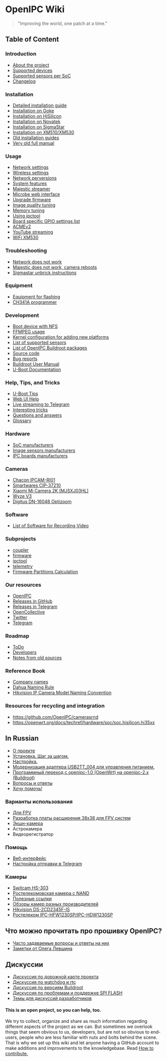 OpenIPC Wiki
============

> "Improving the world, one patch at a time."

## Table of Content

### Introduction
- [About the project](menu-index.md)
- [Supported devices](en/guide-supported-devices.md)
- [Supported sensors per SoC](en/guide-supported-sensors.md)
- [Changelog](en/show-changelog.md)

### Installation
- [Detailed installation guide](en/installation.md)
- [Installation on Goke](https://openipc.org/cameras/vendors/goke)
- [Installation on HiSilicon](https://openipc.org/cameras/vendors/hisilicon)
- [Installation on Novatek](https://openipc.org/cameras/vendors/novatek)
- [Installation on SigmaStar](https://openipc.org/cameras/vendors/sigmastar)
- [Installation on XM510/XM530](https://openipc.org/cameras/vendors/xiongmai)
- [Old installation guides](en/old-installation.md)
- [Very old full manual](en/old-manual.md)

### Usage
- [Network settings](en/network-settings.md)
- [Wireless settings](en/wireless-settings.md)
- [Network perversions](en/network-perversions.md)
- [System features](en/system-features.md)
- [Majestic streamer](en/majestic-streamer.md)
- [Microbe web interface](en/microbe-web.md)
- [Upgrade firmware](en/sysupgrade.md)
- [Image quality tuning](en/image-quality-tuning.md)
- [Memory tuning](en/memory-tuning.md)
- [Using ipctool](en/example-ipctool.md)
- [Board specific GPIO settings list](en/gpio-settings.md)
- [ACMEv2](en/acme-v2.md)
- [YouTube streaming](en/youtube-streaming.md)
- [WiFi XM530](en/wifi-xm530.md)

### Troubleshooting
- [Network does not work](en/trouble-network.md)
- [Majestic does not work, camera reboots](en/trouble-majestic.md)
- [Sigmastar unbrick instructions](en/sigmastar-unbrick.md)

### Equipment
- [Equipment for flashing](equipment-flashing.md)
- [CH341A programmer](en/hardware-programmer-ch341a-voltage-fix.md)

### Development
- [Boot device with NFS](en/dev-nfs-boot.md)
- [FFMPEG usage](en/dev-ffmpeg-usage.md)
- [Kernel configuration for adding new platforms](integration-kernel.md)
- [List of supported sensors](en/firmware-sensors.md)
- [List of OpenIPC Buildroot packages](en/dev-buildroot-packages.md)
- [Source code](en/source-code.md)
- [Bug reports](https://github.com/OpenIPC/firmware/issues)
- [Buildroot User Manual](https://buildroot.org/docs.html)
- [U-Boot Documentation](https://u-boot.readthedocs.io/)

### Help, Tips, and Tricks
- [U-Boot Tips](help-uboot.md)
- [Web UI Help](en/help-webui.md)
- [Live streaming to Telegram](en/howto-streaming-telegram.md)
- [Interesting tricks](en/dev-tricks.md)
- [Questions and answers](faq.md)
- [Glossary](glossary.md)

### Hardware
- [SoC manufacturers](en/hardware-soc-manufacturers.md)
- [Image sensors manufacturers](en/hardware-sensor-manufacturers.md)
- [IPC boards manufacturers](en/hardware-board-manufacturers.md)

### Cameras
- [Chacon IPCAM-RI01](en/device-chacon-ipcam-ri01.md)
- [Smartwares CIP-37210](en/device-smartwares-cip-37210.md)
- [Xiaomi Mi Camera 2K (MJSXJ03HL)](https://github.com/OpenIPC/device-mjsxj03hl/)
- [Wyze V3](en/device-wyze-integration.md)
- [Digitus DN-16048 Optizoom](en/device-digitus-dn16048.md)

### Software
- [List of Software for Recording Video](software-video-recording.md)

### Subprojects
- [coupler](https://openipc.org/coupler)
- [firmware](https://openipc.org/firmware)
- [ipctool](https://openipc.org/ipctool)
- [telemetry](https://openipc.org/telemetry)
- [Firmware Partitions Calculation](https://themactep.com/tools/firmware-partitions-calculation)

### Our resources
- [OpenIPC](https://openipc.org/)
- [Releases in GitHub](https://github.com/OpenIPC/firmware/releases/tag/latest)
- [Releases in Telegram](https://t.me/s/openipc_dev)
- [OpenCollective](https://opencollective.com/openipc)
- [Twitter](https://twitter.com/OpenIPC)
- [Telegram](https://t.me/openipc)

### Roadmap
- [ToDo](todo-all.md)
- [Developers](en/developers.md)
- [Notes from old sources](en/notes-for-resorting.md)

### Reference Book
- [Company names](en/company-names.md)
- [Dahua Naming Rule](https://dahuawiki.com/Name_Rule)
- [Hikvision IP Camera Model Naming Convention](https://www.vueville.com/home-security/cctv/ip-cameras/hikvision-network-camera-guide/#model-naming-convention)

### Resources for recycling and integration
- <https://github.com/OpenIPC/camerasrnd>
- <https://openwrt.org/docs/techref/hardware/soc/soc.hisilicon.hi35xx>


In Russian
----------
- [О проекте](ru/about.md)
- [Установка. Шаг за шагом.](ru/installation.md)
- [Настройка.](ru/configuration.md)
- [Модернизация адаптера USB2TT_004 для управления питанием.](ru/usb2ttl.md)
- [Программный переход с openipc-1.0 (OpenWrt) на openipc-2.x (Buildroot)](ru/upgrade-from-1.md)
- [Вопросы и ответы](ru/faq.md)
- [Хочу помочь!](ru/contribute.md)

### Варианты использования
- [Для FPV](ru/fpv.md)
- [Разработка платы расширения 38x38 для FPV систем](ru/fpv-extension.md)
- [Экшн-камера](ru/action-camera.md)
- Астрокамера
- Видеорегистратор

### Помощь
- [Веб-интерфейс](ru/help-webui.md)
- [Настройка отправки в Telegram](/ru/telegram_help_ru.md)

### Камеры
- [Switcam HS-303](ru/hardware-hs303.md)
- [Ростелекомовская камера с NAND](ru/hardware-rtk-nand.md)
- [Полезные ссылки](ru/resources.md)
- [Обзоры камер разных производителей](ru/reviews.md)
- [Hikvision DS-2CD2345F-IS](ru/hikvision-ds-2cd2345f-is.md)
- [Ростелеком IPC-HFW1230SP/IPC-HDW1230SP](ru/rostelecom-ipc-hfw1230sp.md)

## Что можно прочитать про прошивку OpenIPC?
- [Часто задаваемые вопросы и ответы на них][faq1]
- [Заметки от Олега Левшина][faq3]

## Дискуссии
- [Дискуссия по дорожной карте проекта](ru/discussion-roadmap.md)
- [Дискуссия по watchdog и rtc](ru/discussion-watchdog.md)
- [Дискуссия по версиям Buildroot](ru/discussion-buildroot.md)
- [Дискуссия по проблемам и поддержке SPI FLASH](ru/discussion-flash.md)
- [Темы для дискуссий разработчиков](ru/discussion.md)

#### This is an open project, so you can help, too.

We try to collect, organize and share as much information regarding different
aspects of the project as we can. But sometimes we overlook things that seem
obvious to us, developers, but are not so obvious to end-users, people who are
less familiar with nuts and bolts behind the scene. That is why we set up this
wiki and let anyone having a GitHub account to make additions and improvements
to the knowledgebase. Read [How to contribute.](contribute.md)

[faq1]: https://github.com/OpenIPC/camerasrnd/blob/master/docs/XM-FAQ-ru.md
[faq3]: https://alarmsystem-cctv.ru/openipc-%D0%BE%D1%82%D0%BA%D1%80%D1%8B%D1%82%D1%8B%D0%B9-%D0%BA%D0%BE%D0%BB%D0%BB%D0%B5%D0%BA%D1%82%D0%B8%D0%B2/
[logo]: images/logo_openipc.png

